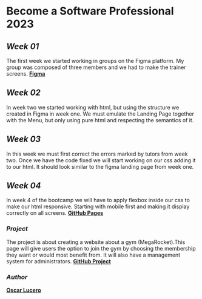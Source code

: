 # Become a Software Professional 2023

## ***Week 01***
The first week we started working in groups on the Figma platform. My group was composed of three members and we had to make the trainer screens.
**[Figma](https://www.figma.com/file/wrAYDVuRhM1UHELlsuYkGI/BaSP-2023-MEGAROCKET-Baru?node-id=701-367&t=hiN0CoblD3jo8rvu-0)**

## ***Week 02***
In week two we started working with html, but using the structure we created in Figma in week one. We must emulate the Landing Page together with the Menu,
but only using pure html and respecting the semantics of it.

## ***Week 03***
In this week we must first correct the errors marked by tutors from week two. Once we have the code fixed we will start working on our css adding it to our html. It should look similar to the figma landing page from week one.

## ***Week 04***
In week 4 of the bootcamp we will have to apply flexbox inside our css to make our html responsive. Starting with mobile first and making it display correctly on all screens.
**[GitHub Pages](https://oscarlucero.github.io/BaSP-M2023Week-04)**


### ***Project***
The project is about creating a website about a gym (MegaRocket).This page will give users the option to join the gym by choosing the membership they want or would most benefit from. It will also have a management system for administrators.
**[GitHub Project](https://github.com/OscarLucero/BaSP-M2023)**

### ***Author***
**[Oscar Lucero](https://github.com/OscarLucero)**
